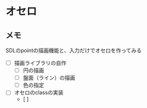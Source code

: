 # オセロ

## メモ

SDLのpointの描画機能と、入力だけでオセロを作ってみる

<!-- TODO -->
- [ ] 描画ライブラリの自作
  - [ ] 円の描画
  - [ ] 盤面（ライン）の描画
  - [ ] 色の指定
- [ ] オセロのclassの実装
  - [ ] 
